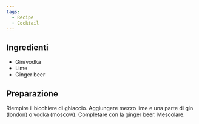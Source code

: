 ```yaml
---
tags:
  - Recipe
  - Cocktail
---
```



## Ingredienti
-   Gin/vodka
-   Lime
-   Ginger beer 

## Preparazione

Riempire il bicchiere di ghiaccio. Aggiungere mezzo lime e una parte di gin (london) o vodka (moscow). Completare con la ginger beer. Mescolare.